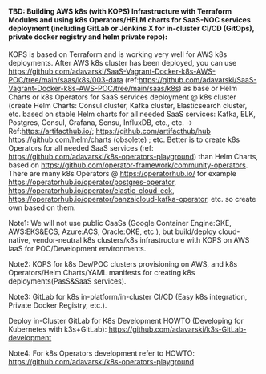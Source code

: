 #### TBD: Building AWS k8s (with KOPS) Infrastructure with Terraform Modules  and using k8s Operators/HELM charts for SaaS-NOC services deployment (including GitLab or Jenkins X for in-cluster CI/CD (GitOps), private docker registry and helm private repo): 

KOPS is based on Terraform and is working very well for AWS k8s deployments. After AWS k8s cluster has been deployed, you can use https://github.com/adavarski/SaaS-Vagrant-Docker-k8s-AWS-POC/tree/main/saas/k8s/003-data (ref:https://github.com/adavarski/SaaS-Vagrant-Docker-k8s-AWS-POC/tree/main/saas/k8s) as base or Helm Charts or k8s Operators for SaaS services deployment @ k8s cluster (create Helm Charts: Consul cluster, Kafka cluster, Elasticsearch cluster, etc. based on stable Helm charts for all needed SaaS services: Kafka, ELK, Postgres, Consul, Grafana, Sensu, InfluxDB, etc., etc. → Ref:https://artifacthub.io/; https://github.com/artifacthub/hub https://github.com/helm/charts (obsolete) ; etc. Better is to create k8s Operators for all needed SaaS services (ref: https://github.com/adavarski/k8s-operators-playground) than Helm Charts, based on https://github.com/operator-framework/community-operators. There are many k8s Operators @ https://operatorhub.io/ for example https://operatorhub.io/operator/postgres-operator, https://operatorhub.io/operator/elastic-cloud-eck, https://operatorhub.io/operator/banzaicloud-kafka-operator, etc. so create own based on them.

Note1: We will not use public CaaSs (Google Container Engine:GKE, AWS:EKS&ECS, Azure:ACS, Oracle:OKE, etc.), but build/deploy cloud-native, vendor-neutral k8s clusters/k8s infrastructure with KOPS on AWS IaaS for POC/Development environments.

Note2: KOPS for k8s Dev/POC clusters provisioning on AWS, and k8s Operators/Helm Charts/YAML manifests for creating k8s deployments(PasS&SaaS services).

Note3: GitLab for k8s in-platform/in-cluster CI/CD (Easy k8s integration, Private Docker Registry, etc.). 

Deploy in-Cluster GitLab for K8s Development HOWTO (Developing for Kubernetes with k3s+GitLab): https://github.com/adavarski/k3s-GitLab-development

Note4: For k8s Operators development refer to HOWTO: https://github.com/adavarski/k8s-operators-playground

